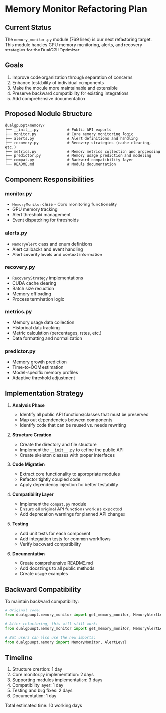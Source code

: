 # Memory Monitor Refactoring Plan

## Current Status

The `memory_monitor.py` module (769 lines) is our next refactoring target. This module handles GPU memory monitoring, alerts, and recovery strategies for the DualGPUOptimizer.

## Goals

1. Improve code organization through separation of concerns
2. Enhance testability of individual components
3. Make the module more maintainable and extensible
4. Preserve backward compatibility for existing integrations
5. Add comprehensive documentation

## Proposed Module Structure

```
dualgpuopt/memory/
├── __init__.py             # Public API exports
├── monitor.py              # Core memory monitoring logic
├── alerts.py               # Alert definitions and handling
├── recovery.py             # Recovery strategies (cache clearing, etc.)
├── metrics.py              # Memory metrics collection and processing
├── predictor.py            # Memory usage prediction and modeling
├── compat.py               # Backward compatibility layer
└── README.md               # Module documentation
```

## Component Responsibilities

### monitor.py
- `MemoryMonitor` class - Core monitoring functionality
- GPU memory tracking
- Alert threshold management
- Event dispatching for thresholds

### alerts.py
- `MemoryAlert` class and enum definitions
- Alert callbacks and event handling
- Alert severity levels and context information

### recovery.py
- `RecoveryStrategy` implementations
- CUDA cache clearing
- Batch size reduction
- Memory offloading
- Process termination logic

### metrics.py
- Memory usage data collection
- Historical data tracking
- Metric calculation (percentages, rates, etc.)
- Data formatting and normalization

### predictor.py
- Memory growth prediction
- Time-to-OOM estimation
- Model-specific memory profiles
- Adaptive threshold adjustment

## Implementation Strategy

1. **Analysis Phase**
   - Identify all public API functions/classes that must be preserved
   - Map out dependencies between components
   - Identify code that can be reused vs. needs rewriting

2. **Structure Creation**
   - Create the directory and file structure
   - Implement the `__init__.py` to define the public API
   - Create skeleton classes with proper interfaces

3. **Code Migration**
   - Extract core functionality to appropriate modules
   - Refactor tightly coupled code 
   - Apply dependency injection for better testability

4. **Compatibility Layer**
   - Implement the `compat.py` module
   - Ensure all original API functions work as expected
   - Add deprecation warnings for planned API changes

5. **Testing**
   - Add unit tests for each component
   - Add integration tests for common workflows
   - Verify backward compatibility

6. **Documentation**
   - Create comprehensive README.md
   - Add docstrings to all public methods
   - Create usage examples

## Backward Compatibility

To maintain backward compatibility:

```python
# Original code:
from dualgpuopt.memory_monitor import get_memory_monitor, MemoryAlertLevel

# After refactoring, this will still work:
from dualgpuopt.memory_monitor import get_memory_monitor, MemoryAlertLevel

# But users can also use the new imports:
from dualgpuopt.memory import MemoryMonitor, AlertLevel
```

## Timeline

1. Structure creation: 1 day
2. Core monitor.py implementation: 2 days
3. Supporting modules implementation: 3 days
4. Compatibility layer: 1 day
5. Testing and bug fixes: 2 days
6. Documentation: 1 day

Total estimated time: 10 working days 